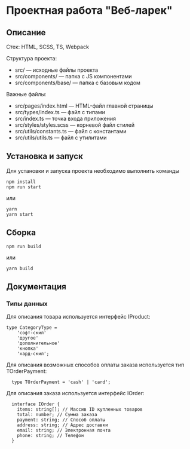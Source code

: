 # Проектная работа "Веб-ларек"

## Описание
Стек: HTML, SCSS, TS, Webpack

Структура проекта:
- src/ — исходные файлы проекта
- src/components/ — папка с JS компонентами
- src/components/base/ — папка с базовым кодом

Важные файлы:
- src/pages/index.html — HTML-файл главной страницы
- src/types/index.ts — файл с типами
- src/index.ts — точка входа приложения
- src/styles/styles.scss — корневой файл стилей
- src/utils/constants.ts — файл с константами
- src/utils/utils.ts — файл с утилитами

## Установка и запуск
Для установки и запуска проекта необходимо выполнить команды

```
npm install
npm run start
```

или

```
yarn
yarn start
```
## Сборка

```
npm run build
```

или

```
yarn build
```

## Документация

### Типы данных
Для описания товара используется интерфейс IProduct:
```
type CategoryType = 
    'софт-скил'
    'другое'
    'дополнительное'
    'кнопка'
    'хард-скил';
```
Для описания возможных способов оплаты заказа используется тип TOrderPayment:
```
  type TOrderPayment = 'cash' | 'card';
```

Для описания заказа используется интерфейс IOrder:
```
  interface IOrder {
    items: string[]; // Массив ID купленных товаров
    total: number; // Сумма заказа
    payment: string; // Способ оплаты
    address: string; // Адрес доставки
    email: string; // Электронная почта
    phone: string; // Телефон
  }
```